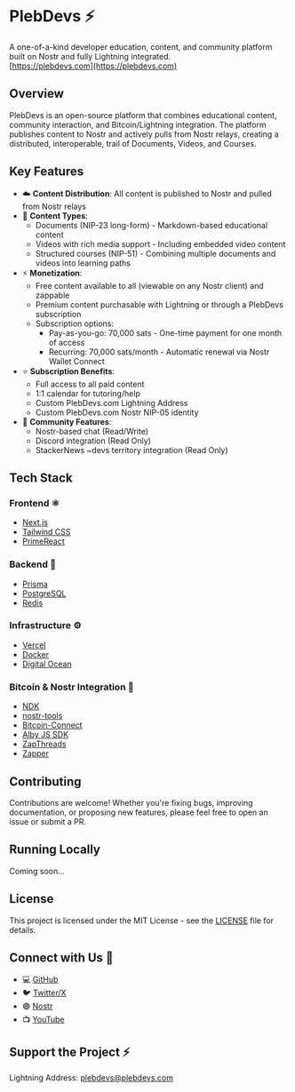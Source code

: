 # PlebDevs ⚡️

A one-of-a-kind developer education, content, and community platform built on Nostr and fully Lightning integrated.
<br />[https://plebdevs.com](https://plebdevs.com)

## Overview

PlebDevs is an open-source platform that combines educational content, community interaction, and Bitcoin/Lightning integration. The platform publishes content to Nostr and actively pulls from Nostr relays, creating a distributed, interoperable, trail of Documents, Videos, and Courses.

## Key Features

- ☁️ **Content Distribution**: All content is published to Nostr and pulled from Nostr relays
- 📝 **Content Types**:
  - Documents (NIP-23 long-form) - Markdown-based educational content
  - Videos with rich media support - Including embedded video content
  - Structured courses (NIP-51) - Combining multiple documents and videos into learning paths
- ⚡️ **Monetization**: 
  - Free content available to all (viewable on any Nostr client) and zappable
  - Premium content purchasable with Lightning or through a PlebDevs subscription
  - Subscription options:
    - Pay-as-you-go: 70,000 sats - One-time payment for one month of access
    - Recurring: 70,000 sats/month - Automatic renewal via Nostr Wallet Connect
- ⭐️ **Subscription Benefits**:
  - Full access to all paid content
  - 1:1 calendar for tutoring/help
  - Custom PlebDevs.com Lightning Address
  - Custom PlebDevs.com Nostr NIP-05 identity
- 👥 **Community Features**:
  - Nostr-based chat (Read/Write)
  - Discord integration (Read Only)
  - StackerNews ~devs territory integration (Read Only)

## Tech Stack

### Frontend ⚛️
- [Next.js](https://nextjs.org/)
- [Tailwind CSS](https://tailwindcss.com/)
- [PrimeReact](https://primereact.org/)

### Backend 🔧
- [Prisma](https://www.prisma.io/)
- [PostgreSQL](https://www.postgresql.org/)
- [Redis](https://redis.io/)

### Infrastructure ⚙️
- [Vercel](https://vercel.com/)
- [Docker](https://www.docker.com/)
- [Digital Ocean](https://www.digitalocean.com/)

### Bitcoin & Nostr Integration 🔌
- [NDK](https://github.com/nostr-dev-kit/ndk)
- [nostr-tools](https://github.com/nbd-wtf/nostr-tools)
- [Bitcoin-Connect](https://github.com/getAlby/bitcoin-connect)
- [Alby JS SDK](https://github.com/getAlby/js-sdk)
- [ZapThreads](https://github.com/franzaps/zapthreads)
- [Zapper](https://github.com/nostrband/zapper)

## Contributing

Contributions are welcome! Whether you're fixing bugs, improving documentation, or proposing new features, please feel free to open an issue or submit a PR.

## Running Locally

Coming soon...

## License

This project is licensed under the MIT License - see the [LICENSE](LICENSE) file for details.

## Connect with Us 🤝

- 💻 [GitHub](https://github.com/austinkelsay/plebdevs)
- 🐦 [Twitter/X](https://x.com/pleb_devs)
- 🟣 [Nostr](https://nostr.com/plebdevs@plebdevs.com)
- 📺 [YouTube](https://www.youtube.com/@plebdevs)

## Support the Project ⚡️

Lightning Address: plebdevs@plebdevs.com